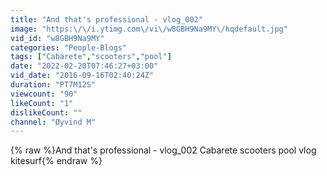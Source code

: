 ```yaml
---
title: "And that's professional - vlog_002"
image: "https:\/\/i.ytimg.com\/vi\/w8GBH9Na9MY\/hqdefault.jpg"
vid_id: "w8GBH9Na9MY"
categories: "People-Blogs"
tags: ["Cabarete","scooters","pool"]
date: "2022-02-20T07:46:27+03:00"
vid_date: "2016-09-16T02:40:24Z"
duration: "PT7M12S"
viewcount: "90"
likeCount: "1"
dislikeCount: ""
channel: "Øyvind M"
---
```

{% raw %}And that's professional - vlog_002 Cabarete scooters pool vlog kitesurf{% endraw %}
